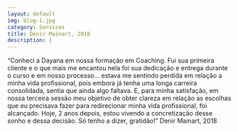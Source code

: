```yaml
---
layout: default
img: blog-1.jpg
category: Services
title: Denir Mainart, 2018
description: |
---
```

“Conheci a Dayana em nossa formação em Coaching. Fui sua primeira cliente e o que mais me encantou nela foi sua dedicação e entrega durante o curso e em nosso processo... estava me sentindo perdida em relação a minha vida profissional, pois embora já tenha uma longa carreira consolidada, sentia que ainda algo faltava. E, para minha satisfação, em nossa terceira sessão meu objetivo de obter clareza em relação as escolhas que eu precisava fazer para redirecionar minha vida profissional, foi alcançado. Hoje, 2 anos depois, estou vivendo a concretização desse sonho e dessa decisão. Só tenho a dizer, gratidão!” Denir Mainart, 2018